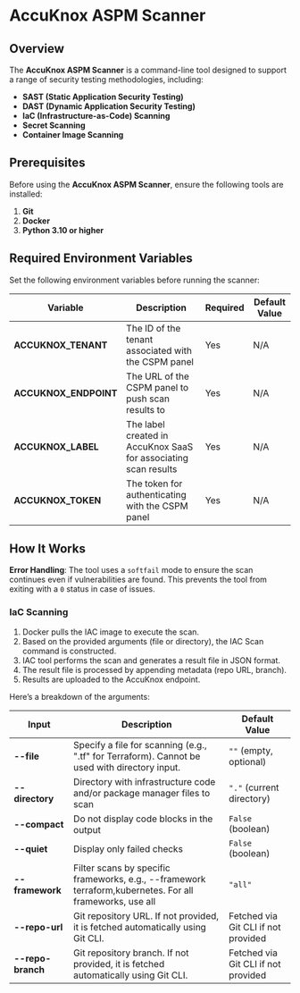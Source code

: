 # AccuKnox ASPM Scanner

## Overview

The **AccuKnox ASPM Scanner** is a command-line tool designed to support a range of security testing methodologies, including:

* **SAST (Static Application Security Testing)**
* **DAST (Dynamic Application Security Testing)**
* **IaC (Infrastructure-as-Code) Scanning**
* **Secret Scanning**
* **Container Image Scanning**

## Prerequisites

Before using the **AccuKnox ASPM Scanner**, ensure the following tools are installed:

1. **Git**
2. **Docker**
3. **Python 3.10 or higher**

## Required Environment Variables

Set the following environment variables before running the scanner:

| **Variable**           | **Description**                                                 | **Required** | **Default Value** |
| ---------------------- | --------------------------------------------------------------- | ------------ | ----------------- |
| **ACCUKNOX_TENANT**   | The ID of the tenant associated with the CSPM panel              | Yes          | N/A               |
| **ACCUKNOX_ENDPOINT** | The URL of the CSPM panel to push scan results to                | Yes          | N/A               |
| **ACCUKNOX_LABEL**    | The label created in AccuKnox SaaS for associating scan results  | Yes          | N/A               |
| **ACCUKNOX_TOKEN**    | The token for authenticating with the CSPM panel                 | Yes          | N/A               |

## How It Works

**Error Handling**: The tool uses a `softfail` mode to ensure the scan continues even if vulnerabilities are found. This prevents the tool from exiting with a `0` status in case of issues.

### IaC Scanning 

1. Docker pulls the IAC image to execute the scan.
2. Based on the provided arguments (file or directory), the IAC Scan command is constructed.
3. IAC tool performs the scan and generates a result file in JSON format.
4. The result file is processed by appending metadata (repo URL, branch).
5. Results are uploaded to the AccuKnox endpoint.

Here’s a breakdown of the arguments:

| **Input**                | **Description**                                                                 | **Default Value**         |
|--------------------------|---------------------------------------------------------------------------------|---------------------------|
| **--file**               | Specify a file for scanning (e.g., ".tf" for Terraform). Cannot be used with directory input. | `""` (empty, optional)    |
| **--directory**          | Directory with infrastructure code and/or package manager files to scan         | `"."` (current directory)  |
| **--compact**            | Do not display code blocks in the output                                        | `False` (boolean)          |
| **--quiet**              | Display only failed checks                                                      | `False` (boolean)          |
| **--framework**      | Filter scans by specific frameworks, e.g., --framework terraform,kubernetes. For all frameworks, use all           | `"all"`  |
| **--repo-url**         | Git repository URL. If not provided, it is fetched automatically using Git CLI.                                                               | Fetched via Git CLI if not provided	                   |
| **--repo-branch**      | Git repository branch. If not provided, it is fetched automatically using Git CLI.	                                                             | Fetched via Git CLI if not provided	                    |